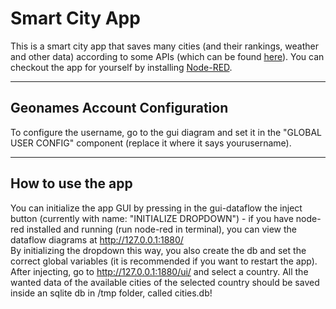 # Smart City App
This is a smart city app that saves many cities (and their rankings, weather and other data) according to some APIs (which can be found [here](https://docs.google.com/document/d/1qboEuLH-l-9isQfCn9RzCzkCyO4TYGtqEFc8UejJHHo/edit?usp=sharing)). You can checkout the app for yourself by installing [Node-RED](https://nodered.org/).

---
## Geonames Account Configuration
To configure the username, go to the gui diagram and set it in the "GLOBAL USER CONFIG" component (replace it where it says yourusername).

---
## How to use the app
You can initialize the app GUI by pressing in the gui-dataflow the inject button (currently with name: "INITIALIZE DROPDOWN") - if you have node-red installed and running (run node-red in terminal), you can view the dataflow diagrams at http://127.0.0.1:1880/
<br>
By initializing the dropdown this way, you also create the db and set the correct global variables (it is recommended if you want to restart the app). 
<br>
After injecting, go to http://127.0.0.1:1880/ui/ and select a country. All the wanted data of the available cities of the selected country should be saved inside an sqlite db in /tmp folder, called cities.db!
